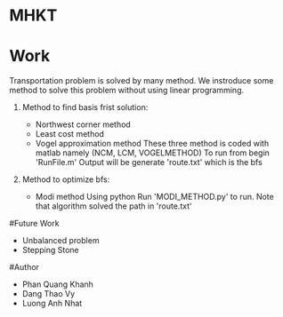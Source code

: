 # MHKT

# Work
Transportation problem is solved by many method. We instroduce some method to solve this problem without using linear programming.
1) Method to find basis frist solution:
	+ Northwest corner method
	+ Least cost method
	+ Vogel approximation method
These three method is coded with matlab namely (NCM, LCM, VOGELMETHOD)
To run from begin 'RunFile.m'
Output will be generate 'route.txt' which is the bfs

2) Method to optimize bfs:
	+ Modi method
Using python
Run 'MODI_METHOD.py' to run. Note that algorithm solved the path in 'route.txt'

#Future Work 
+ Unbalanced problem
+ Stepping Stone

#Author
+ Phan Quang Khanh
+ Dang Thao Vy
+ Luong Anh Nhat


